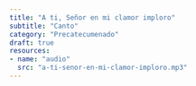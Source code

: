 ```yaml
---
title: "A ti, Señor en mi clamor imploro"
subtitle: "Canto"
category: "Precatecumenado"
draft: true
resources:
- name: "audio"
  src: "a-ti-senor-en-mi-clamor-imploro.mp3"
---
```

```chordpro

```
